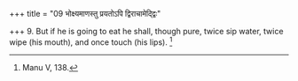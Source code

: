 +++
title = "09 भोक्ष्यमाणस्तु प्रयतोऽपि द्विराचामेद्द्विः"

+++
9. But if he is going to eat he shall, though pure, twice sip water, twice wipe (his mouth), and once touch (his lips). [^4] 


[^4]:  Manu V, 138.
